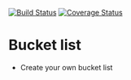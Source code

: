 [![Build Status](https://travis-ci.org/weshcoder/learingdemo.svg?branch=master)](https://travis-ci.org/weshcoder/learingdemo)  [![Coverage Status](https://coveralls.io/repos/github/weshcoder/learingdemo/badge.svg?branch=master)](https://coveralls.io/github/weshcoder/learingdemo?branch=master)

# Bucket list

* Create your own bucket list  